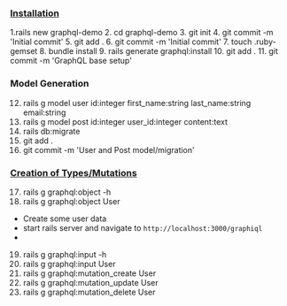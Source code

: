 ### [Installation](https://graphql-ruby.org/schema/generators#graphqlinstall)
1.rails new graphql-demo
2. cd graphql-demo
3. git init
4. git commit -m 'Initial commit'
5. git add .
6. git commit -m 'Initial commit'
7. touch .ruby-gemset
8. bundle install
9. rails generate graphql:install
10. git add .
11. git commit -m 'GraphQL base setup'

### Model Generation
12. rails g model user id:integer first_name:string last_name:string email:string
13. rails g model post id:integer user_id:integer content:text
14. rails db:migrate
15. git add .
16. git commit -m 'User and Post model/migration'

### [Creation of Types/Mutations](https://graphql-ruby.org/schema/generators#graphqlinstall)
17. rails g graphql:object -h
18. rails g graphql:object User

- Create some user data
- start rails server and navigate to `http://localhost:3000/graphiql`
- 

19. rails g graphql:input -h
20. rails g graphql:input User
21. rails g graphql:mutation_create User
22. rails g graphql:mutation_update User
23. rails g graphql:mutation_delete User
